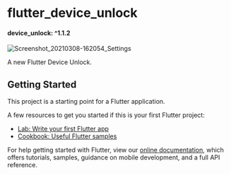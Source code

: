 # flutter_device_unlock

####  device_unlock: ^1.1.2


![Screenshot_20210308-162054_Settings](https://user-images.githubusercontent.com/40735538/110311943-77b0f680-802a-11eb-8aad-e4d1ff7e77e6.jpg)

A new Flutter Device Unlock.



## Getting Started

This project is a starting point for a Flutter application.

A few resources to get you started if this is your first Flutter project:

- [Lab: Write your first Flutter app](https://flutter.dev/docs/get-started/codelab)
- [Cookbook: Useful Flutter samples](https://flutter.dev/docs/cookbook)

For help getting started with Flutter, view our
[online documentation](https://flutter.dev/docs), which offers tutorials,
samples, guidance on mobile development, and a full API reference.
